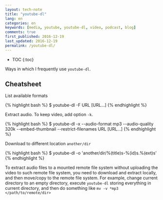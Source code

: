 ```yaml
---
layout: tech-note
title: "youtube-dl"
lang: en
categories: en
keywords: [media, youtube, youtube-dl, video, podcast, blog]
comments: true
first_published: 2016-12-19
last_updated: 2016-12-19
permalink: /youtube-dl/
---
```


* TOC
{:toc}

Ways in which I frequently use `youtube-dl`.

## Cheatsheet

List available formats

{% highlight bash %}
$ youtube-dl -F URL [URL...]
{% endhighlight %}

Extract audio. To keep video, add option `-k`.

{% highlight bash %}
$ youtube-dl -x --audio-format mp3 --audio-quality 320k --embed-thumbnail --restrict-filenames URL [URL...]
{% endhighlight %}

Download to different location `another/dir`

{% highlight bash %}
$ youtube-dl -o 'another/dir/%(title)s-%(id)s.%(ext)s'
{% endhighlight %}

To extract audio files to a mounted remote file system without uploading the
video to such remote file system, you need to download and extract locally, and
then move/copy to the remote file system. For example, change current directory
to an empty directory, execute `youtube-dl` storing everything in current
directory, and then do something like `mv -v *mp3 </path/to/remote/dir>`

<!---
{% highlight bash %}
$ youtube-dl --restrict-filenames -f bestaudio -x --audio-format mp3 --audio-quality 320k -k --prefer-ffmpeg -a -
$ youtube-dl -x --audio-format mp3 --audio-quality 320k --embed-thumbnail --restrict-filenames o 'another/dir/%(title)s-%(id)s.%(ext)s' URL [URL...]
{% endhighlight %}
-->
